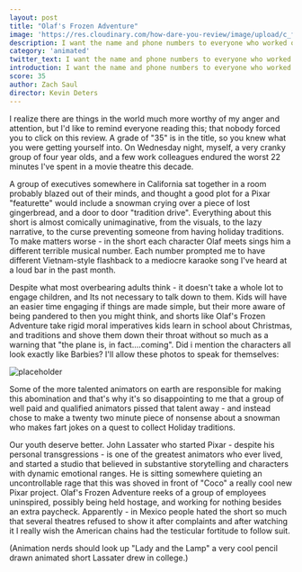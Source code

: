 ```yaml
---
layout: post
title: "Olaf's Frozen Adventure"
image: 'https://res.cloudinary.com/how-dare-you-review/image/upload/c_fill,h_399,w_760/v1528952421/olaf.jpg'
description: I want the name and phone numbers to everyone who worked on this movie so I can ask them if they've ever seen a cartoon, or better yet a child before.     
category: 'animated'
twitter_text: I want the name and phone numbers to everyone who worked on this movie so I can ask them if they've ever seen a cartoon, or better yet a child before.
introduction: I want the name and phone numbers to everyone who worked on this movie so I can ask them if they've ever seen a cartoon, or better yet a child before.
score: 35
author: Zach Saul
director: Kevin Deters
---
```


I realize there are things in the world much more worthy of my anger and attention, but I'd like to remind everyone reading this; that nobody forced you to click on this review. A grade of "35" is in the title, so you knew what you were getting yourself into. On Wednesday night, myself, a very cranky group of four year olds, and a few work colleagues endured the worst 22 minutes I've spent in a movie theatre this decade.

A group of executives somewhere in California sat together in a room probably blazed out of their minds, and thought a good plot for a Pixar "featurette" would include a snowman crying over a piece of lost gingerbread, and a door to door "tradition drive". Everything about this short is almost comically unimaginative, from the visuals, to the lazy narrative, to the curse preventing someone from having holiday traditions. To make matters worse - in the short each character Olaf meets sings him a different terrible musical number. Each number prompted me to have different Vietnam-style flashback to a mediocre karaoke song I've heard at a loud bar in the past month.

Despite what most overbearing adults think - it doesn't take a whole lot to engage children, and Its not necessary to talk down to them. Kids will have an easier time engaging if things are made simple, but their more aware of being pandered to then you might think, and shorts like Olaf's Frozen Adventure take rigid moral imperatives kids learn in school about Christmas, and traditions and shove them down their throat without so much as a warning that "the plane is, in fact....coming". Did i mention the characters all look exactly like Barbies? I'll allow these photos to speak for themselves:

![placeholder](https://res.cloudinary.com/how-dare-you-review/image/upload/v1528952083/hqdefault.jpg "Large example image")

Some of the more talented animators on earth are responsible for making this abomination and that's why it's so disappointing to me that a group of well paid and qualified animators pissed that talent away - and instead chose to make a twenty two minute piece of nonsense about a snowman who makes fart jokes on a quest to collect Holiday traditions.

Our youth deserve better. John Lassater who started Pixar - despite his personal transgressions - is one of the greatest animators who ever lived, and started a studio that believed in substantive storytelling and characters with dynamic emotional ranges. He is sitting somewhere quieting an uncontrollable rage that this was shoved in front of "Coco" a really cool new Pixar project. Olaf's Frozen Adventure reeks of a group of employees uninspired, possibly being held hostage, and working for nothing besides an extra paycheck. Apparently - in Mexico people hated the short so much that several theatres refused to show it after complaints and after watching it I really wish the American chains had the testicular fortitude to follow suit.

(Animation nerds should look up "Lady and the Lamp" a very cool pencil drawn animated short Lassater drew in college.)
